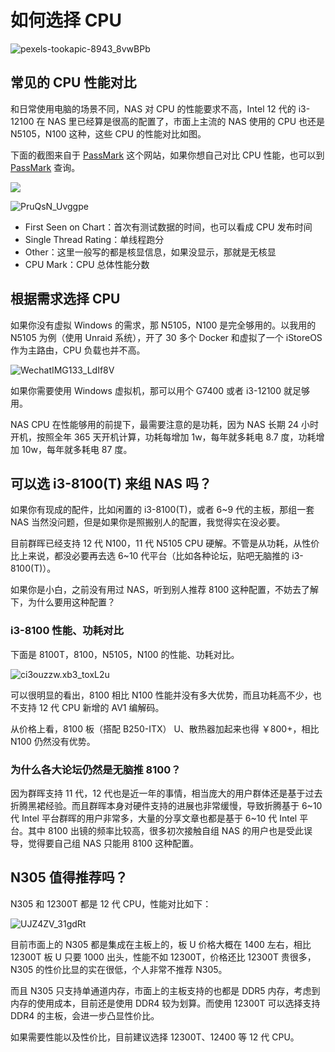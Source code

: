 # 如何选择 CPU

![pexels-tookapic-8943_8vwBPb](https://img.slarker.me/wiki/pexels-tookapic-8943_8vwBPb.jpg)

## 常见的 CPU 性能对比

和日常使用电脑的场景不同，NAS 对 CPU 的性能要求不高，Intel 12 代的 i3-12100 在 NAS 里已经算是很高的配置了，市面上主流的 NAS 使用的 CPU 也还是 N5105，N100 这种，这些 CPU 的性能对比如图。

下面的截图来自于 [PassMark](https://www.cpubenchmark.net/singleCompare.php) 这个网站，如果你想自己对比 CPU 性能，也可以到 [PassMark](https://www.cpubenchmark.net/singleCompare.php) 查询。

![](https://img.slarker.me/wiki/NLtHoL_DjLsC3.png)

![PruQsN_Uvggpe](https://img.slarker.me/wiki/PruQsN_Uvggpe.png)

- First Seen on Chart：首次有测试数据的时间，也可以看成 CPU 发布时间
- Single Thread Rating：单线程跑分
- Other：这里一般写的都是核显信息，如果没显示，那就是无核显
- CPU Mark：CPU 总体性能分数

## 根据需求选择 CPU

如果你没有虚拟 Windows 的需求，那 N5105，N100 是完全够用的。以我用的 N5105 为例（使用 Unraid 系统），开了 30 多个 Docker 和虚拟了一个 iStoreOS 作为主路由，CPU 负载也并不高。

![WechatIMG133_LdIf8V](https://img.slarker.me/wiki/WechatIMG133_LdIf8V.jpg)

如果你需要使用 Windows 虚拟机，那可以用个 G7400 或者 i3-12100 就足够用。

NAS CPU 在性能够用的前提下，最需要注意的是功耗，因为 NAS 长期 24 小时开机，按照全年 365 天开机计算，功耗每增加 1w，每年就多耗电 8.7 度，功耗增加 10w，每年就多耗电 87 度。

## 可以选 i3-8100(T) 来组 NAS 吗？

如果你有现成的配件，比如闲置的 i3-8100(T)，或者 6~9 代的主板，那组一套 NAS 当然没问题，但是如果你是照搬别人的配置，我觉得实在没必要。

目前群晖已经支持 12 代 N100，11 代 N5105 CPU 硬解。不管是从功耗，从性价比上来说，都没必要再去选 6~10 代平台（比如各种论坛，贴吧无脑推的 i3-8100(T)）。

如果你是小白，之前没有用过 NAS，听到别人推荐 8100 这种配置，不妨去了解下，为什么要用这种配置？

### i3-8100 性能、功耗对比

下面是 8100T，8100，N5105，N100 的性能、功耗对比。

![ci3ouzzw.xb3_toxL2u](https://img.slarker.me/wiki/ci3ouzzw.xb3_toxL2u.png)

可以很明显的看出，8100 相比 N100 性能并没有多大优势，而且功耗高不少，也不支持 12 代 CPU 新增的 AV1 编解码。

从价格上看，8100 板（搭配 B250-ITX） U、散热器加起来也得 ￥800+，相比 N100 仍然没有优势。

### 为什么各大论坛仍然是无脑推 8100？

因为群晖支持 11 代，12 代也是近一年的事情，相当庞大的用户群体还是基于过去折腾黑裙经验。而且群晖本身对硬件支持的进展也非常缓慢，导致折腾基于 6~10 代 Intel 平台群晖的用户非常多，大量的分享文章也都是基于 6~10 代 Intel 平台。其中 8100 出镜的频率比较高，很多初次接触自组 NAS 的用户也是受此误导，觉得要自己组 NAS 只能用 8100 这种配置。

## N305 值得推荐吗？

N305 和 12300T 都是 12 代 CPU，性能对比如下：

![UJZ4ZV_31gdRt](https://img.slarker.me/wiki/UJZ4ZV_31gdRt.png)

目前市面上的 N305 都是集成在主板上的，板 U 价格大概在 1400 左右，相比 12300T 板 U 只要 1000 出头，性能不如 12300T，价格还比 12300T 贵很多，N305 的性价比显的实在很低，个人非常不推荐 N305。

而且 N305 只支持单通道内存，市面上的主板支持的也都是 DDR5 内存，考虑到内存的使用成本，目前还是使用 DDR4 较为划算。而使用 12300T 可以选择支持 DDR4 的主板，会进一步凸显性价比。

如果需要性能以及性价比，目前建议选择 12300T、12400 等 12 代 CPU。